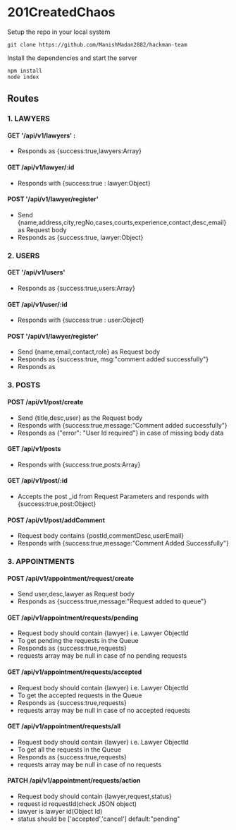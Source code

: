 # 201CreatedChaos

Setup the repo in your local system
```
git clone https://github.com/ManishMadan2882/hackman-team
```
Install the dependencies and start the server
```
npm install
node index
```
## Routes

### 1. LAWYERS
#### GET '/api/v1/lawyers' : 
* Responds as {success:true,lawyers:Array}

#### GET /api/v1/lawyer/:id 
* Responds with {success:true : lawyer:Object}

#### POST '/api/v1/lawyer/register' 
* Send {name,address,city,regNo,cases,courts,experience,contact,desc,email} as Request body
* Responds as {success:true, lawyer:Object}

### 2. USERS

#### GET '/api/v1/users' 
* Responds as {success:true,users:Array}

#### GET /api/v1/user/:id 
* Responds with {success:true : user:Object}

#### POST '/api/v1/lawyer/register' 
* Send {name,email,contact,role} as Request body
* Responds as {success:true, msg:"comment added successfully"}
* Responds as

### 3. POSTS

#### POST /api/v1/post/create
* Send {title,desc,user} as the Request body
* Responds with {success:true,message:"Comment added successfully"}
* Responds as {"error": "User Id required"} in case of missing body data
#### GET /api/v1/posts
* Responds with {success:true,posts:Array}
#### GET /api/v1/post/:id
* Accepts the post _id from Request Parameters and responds with {success:true,post:Object}
#### POST /api/v1/post/addComment
* Request body contains  {postId,commentDesc,userEmail}
* Responds with {success:true,message:"Comment Added Successfully"}
### 3. APPOINTMENTS

#### POST /api/v1/appointment/request/create
* Send user,desc,lawyer as Request body
* Responds as {success:true,message:"Request added to queue"}
#### GET  /api/v1/appointment/requests/pending 
* Request body should contain {lawyer} i.e. Lawyer ObjectId
* To get pending the requests in the Queue
* Responds as {success:true,requests}
* requests array may be null in case of no pending requests
#### GET  /api/v1/appointment/requests/accepted 
* Request body should contain {lawyer} i.e. Lawyer ObjectId
* To get the accepted requests in the Queue
* Responds as {success:true,requests}
* requests array may be null in case of no accepted requests
#### GET  /api/v1/appointment/requests/all 
* Request body should contain {lawyer} i.e. Lawyer ObjectId
* To get all the requests in the Queue
* Responds as {success:true,requests}
* requests array may be null in case of no requests
#### PATCH /api/v1/appointment/requests/action
* Request body should contain {lawyer,request,status}
* request id requestId(check JSON object)
* lawyer is lawyer id(Object Id)
* status should be ['accepted','cancel'] default:"pending"
